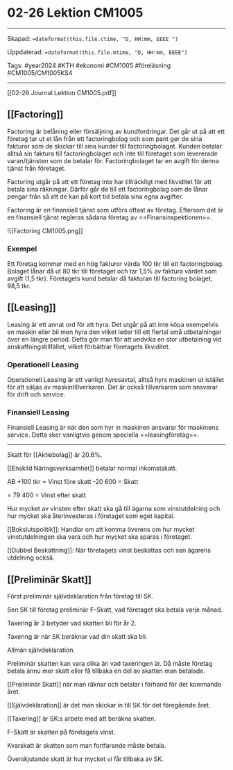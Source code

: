 # 02-26 Lektion CM1005

---

Skapad: `=dateformat(this.file.ctime, "D, HH:mm, EEEE ")`

Uppdaterad: `=dateformat(this.file.mtime, "D, HH:mm, EEEE")`

Tags: #year2024 #KTH #ekonomi #CM1005 #föreläsning #CM1005/CM1005KS4

---

[[02-26 Journal Lektion CM1005.pdf]]

## [[Factoring]]

Factoring är belåning eller försäljning av kundfordringar. Det går ut på att ett företag tar ut et lån från ett factoringbolag och som pant ger de sina fakturor som de skickar till sina kunder till factoringbolaget. Kunden betalar alltså sin faktura till factoringbolaget och inte till företaget som levererade varan/tjänsten som de betalar för. Factoringbolaget tar en avgift för denna tjänst från företaget.

Factoring utgår på att ett företag inte har tillräckligt med likviditet för att betala sina räkningar. Därför går de till ett factoringbolag som de lånar pengar från så att de kan på kort tid betala sina egna avgifter.

Factoring är en finansiell tjänst som utförs oftast av företag. Eftersom det är en finansiell tjänst regleras sådana företag av ==Finansinspektionen==.

![[Factoring CM1005.png]]

### Exempel

Ett företag kommer med en hög fakturor värda 100 tkr till ett factoringbolag. Bolaget lånar då ut 80 tkr till företaget och tar 1,5% av faktura värdet som avgift (1,5 tkr). Företagets kund betalar då fakturan till factoring bolaget, 98,5 tkr.

## [[Leasing]]

Leasing är ett annat ord för att hyra. Det utgår på att inte köpa exempelvis en maskin eller bil men hyra den vilket leder till ett flertal små utbetalningar över en längre period. Detta gör man för att undvika en stor utbetalning vid anskaffningstillfället, vilket förbättrar företagets likviditet.

### Operationell Leasing

Operationell Leasing är ett vanligt hyresavtal, alltså hyrs maskinen ut istället för att säljas av maskintillverkaren. Det är också tillverkaren som ansvarar för drift och service.

### Finansiell Leasing

Finansiell Leasing är när den som hyr in maskinen ansvarar för maskinens service. Detta sker vanligtvis genom speciella ==leasingföretag==.

---

Skatt för [[Aktiebolag]] är 20.6%.

[[Enskild Näringsverksamhet]] betalar normal inkomstskatt.

AB
+100 tkr = Vinst före skatt
-20 600 = Skatt

= 79 400 = Vinst efter skatt

Hur mycket av vinsten efter skatt ska gå till ägarna som vinstutdelning och hur mycket ska återinvesteras i företaget som eget kapital.

[[Bokslutspolitik]]: Handlar om att komma överens om hur mycket vinstutdelningen ska vara och hur mycket ska sparas i företaget.

[[Dubbel Beskattning]]: När företagets vinst beskattas och sen ägarens utdelning också.

## [[Preliminär Skatt]]

Först preliminär självdeklaration från företag till SK.

Sen SK till företag preliminär F-Skatt, vad företaget ska betala varje månad.

Taxering år 3 betyder vad skatten bli för år 2.

Taxering är när SK beräknar vad din skatt ska bli.

Allmän självdeklaration.

Preliminär skatten kan vara olika än vad taxeringen är. Då måste företag betala ännu mer skatt eller få tillbaka en del av skatten man betalade.

[[Preliminär Skatt]] när man räknar och betalar i förhand för det kommande året.

[[Självdeklaration]] är det man skickar in till SK för det föregående året.

[[Taxering]] är SK:s arbete med att beräkna skatten.

F-Skatt är skatten på företagets vinst.

Kvarskatt är skatten som man fortfarande måste betala.

Överskjutande skatt är hur mycket vi får tillbaka av SK.
